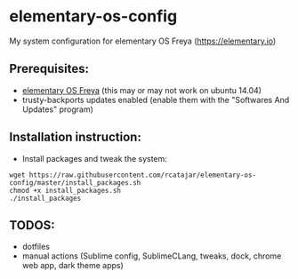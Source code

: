 # elementary-os-config
My system configuration for elementary OS Freya (https://elementary.io)

## Prerequisites:
- [elementary OS Freya](https://elementary.io) (this may or may not work on ubuntu 14.04)
- trusty-backports updates enabled (enable them with the "Softwares And Updates" program)

## Installation instruction:
- Install packages and tweak the system:
```
wget https://raw.githubusercontent.com/rcatajar/elementary-os-config/master/install_packages.sh
chmod +x install_packages.sh
./install_packages
```

## TODOS:
- dotfiles
- manual actions (Sublime config, SublimeCLang, tweaks, dock, chrome web app, dark theme apps)
